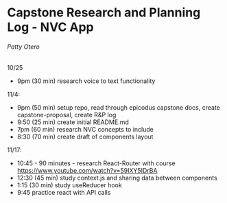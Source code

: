 # Capstone Research and Planning Log - NVC App
###### Patty Otero

10/25
- 9pm (30 min) research voice to text functionality

11/4:
- 9pm (50 min) setup repo, read through epicodus capstone docs, create capstone-proposal, create R&P log
- 9:50 (25 min) create initial README.md
- 7pm (60 min) research NVC concepts to include
- 8:30 (70 min) create draft of components layout

11/17:
- 10:45 - 90 minutes - research React-Router with course https://www.youtube.com/watch?v=59IXY5IDrBA
- 12:30 (45 min) study context.js and sharing data between components
- 1:15 (30 min) study useReducer hook 
- 9:45 practice react with API calls